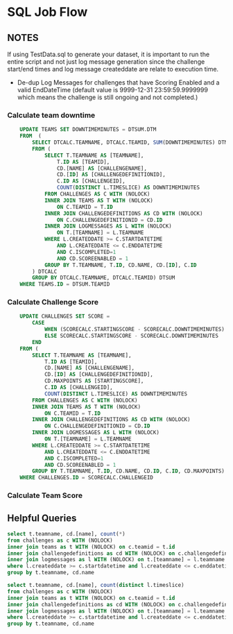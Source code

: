 # SQL Job Flow

## NOTES
If using TestData.sql to generate your dataset, it is important to run the entire script and not just log message generation since the challenge start/end times and log message createddate are relate to execution time.

* De-dup Log Messages for challenges that have Scoring Enabled and a valid EndDateTime (default value is 9999-12-31 23:59:59.9999999 which means the challenge is still ongoing and not completed.)

### Calculate team downtime

```SQL
    UPDATE TEAMS SET DOWNTIMEMINUTES = DTSUM.DTM
    FROM  (
        SELECT DTCALC.TEAMNAME, DTCALC.TEAMID, SUM(DOWNTIMEMINUTES) DTM
        FROM (
            SELECT T.TEAMNAME AS [TEAMNAME],
                T.ID AS [TEAMID],
                CD.[NAME] AS [CHALLENGENAME],
                CD.[ID] AS [CHALLENGEDEFINITIONID],
                C.ID AS [CHALLENGEID],
                COUNT(DISTINCT L.TIMESLICE) AS DOWNTIMEMINUTES
            FROM CHALLENGES AS C WITH (NOLOCK)
            INNER JOIN TEAMS AS T WITH (NOLOCK)
                ON C.TEAMID = T.ID
            INNER JOIN CHALLENGEDEFINITIONS AS CD WITH (NOLOCK)
                ON C.CHALLENGEDEFINITIONID = CD.ID
            INNER JOIN LOGMESSAGES AS L WITH (NOLOCK)
                ON T.[TEAMNAME] = L.TEAMNAME
            WHERE L.CREATEDDATE >= C.STARTDATETIME
                AND L.CREATEDDATE <= C.ENDDATETIME
                AND C.ISCOMPLETED=1
                AND CD.SCOREENABLED = 1
            GROUP BY T.TEAMNAME, T.ID, CD.NAME, CD.[ID], C.ID
        ) DTCALC
        GROUP BY DTCALC.TEAMNAME, DTCALC.TEAMID) DTSUM
    WHERE TEAMS.ID = DTSUM.TEAMID
```

### Calculate Challenge Score

```SQL
    UPDATE CHALLENGES SET SCORE =
        CASE
            WHEN (SCORECALC.STARTINGSCORE - SCORECALC.DOWNTIMEMINUTES) < 0 THEN 0
            ELSE SCORECALC.STARTINGSCORE - SCORECALC.DOWNTIMEMINUTES
        END
    FROM (
        SELECT T.TEAMNAME AS [TEAMNAME],
            T.ID AS [TEAMID],
            CD.[NAME] AS [CHALLENGENAME],
            CD.[ID] AS [CHALLENGEDEFINITIONID],
            CD.MAXPOINTS AS [STARTINGSCORE],
            C.ID AS [CHALLENGEID],
            COUNT(DISTINCT L.TIMESLICE) AS DOWNTIMEMINUTES
        FROM CHALLENGES AS C WITH (NOLOCK)
        INNER JOIN TEAMS AS T WITH (NOLOCK)
            ON C.TEAMID = T.ID
        INNER JOIN CHALLENGEDEFINITIONS AS CD WITH (NOLOCK)
            ON C.CHALLENGEDEFINITIONID = CD.ID
        INNER JOIN LOGMESSAGES AS L WITH (NOLOCK)
            ON T.[TEAMNAME] = L.TEAMNAME
        WHERE L.CREATEDDATE >= C.STARTDATETIME
            AND L.CREATEDDATE <= C.ENDDATETIME
            AND C.ISCOMPLETED=1
            AND CD.SCOREENABLED = 1
        GROUP BY T.TEAMNAME, T.ID, CD.NAME, CD.ID, C.ID, CD.MAXPOINTS) SCORECALC
    WHERE CHALLENGES.ID = SCORECALC.CHALLENGEID
```

### Calculate Team Score


## Helpful Queries

```SQL
select t.teamname, cd.[name], count(*)
from challenges as c WITH (NOLOCK)
inner join teams as t WITH (NOLOCK) on c.teamid = t.id
inner join challengedefinitions as cd WITH (NOLOCK) on c.challengedefinitionid = cd.id
inner join logmessages as l WITH (NOLOCK) on t.[teamname] = l.teamname
where l.createddate >= c.startdatetime and l.createddate <= c.enddatetime and c.IsCompleted=1 and cd.ScoreEnabled = 1
group by t.teamname, cd.name

select t.teamname, cd.[name], count(distinct l.timeslice)
from challenges as c WITH (NOLOCK)
inner join teams as t WITH (NOLOCK) on c.teamid = t.id
inner join challengedefinitions as cd WITH (NOLOCK) on c.challengedefinitionid = cd.id
inner join logmessages as l WITH (NOLOCK) on t.[teamname] = l.teamname
where l.createddate >= c.startdatetime and l.createddate <= c.enddatetime and c.IsCompleted=1 and cd.ScoreEnabled = 1
group by t.teamname, cd.name
```
